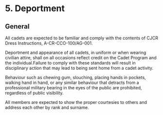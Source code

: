 # 5. Deportment

## General

All cadets are expected to be familiar and comply with the contents of CJCR Dress Instructions, A-CR-CCO-100/AG-001.

Deportment and appearance of all cadets, in uniform or when wearing civilian attire, shall on all occasions reflect credit on the Cadet Program and the individual.Failure to comply with these standards will result in disciplinary action that may lead to being sent home from a cadet activity.

Behaviour such as chewing gum, slouching, placing hands in pockets, walking hand in hand, or any similar behaviour that detracts from a professional military bearing in the eyes of the public are prohibited, regardless of public visibility.

All members are expected to show the proper courtesies to others and address each other by rank and surname.

